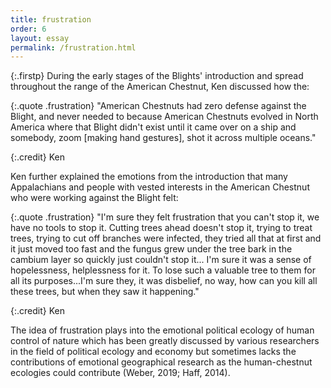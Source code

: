 ```yaml
---
title: frustration
order: 6
layout: essay
permalink: /frustration.html
---
```

{:.firstp} 
During the early stages of the Blights' introduction and spread throughout the range of the American Chestnut, Ken discussed how the:

{:.quote .frustration}
"American Chestnuts had zero defense against the Blight, and never needed to because American Chestnuts evolved in North America where that Blight didn't exist until it came over on a ship and somebody, zoom [making hand gestures], shot it across multiple oceans." 

{:.credit} 
Ken

Ken further explained the emotions from the introduction that many Appalachians and people with vested interests in the American Chestnut who were working against the Blight felt:

{:.quote .frustration}
"I'm sure they felt frustration that you can't stop it, we have no tools to stop it. Cutting trees ahead doesn't stop it, trying to treat trees, trying to cut off branches were infected, they tried all that at first and it just moved too fast and the fungus grew under the tree bark in the cambium layer so quickly just couldn't stop it... I'm sure it was a sense of hopelessness, helplessness for it. To lose such a valuable tree to them for all its purposes...I'm sure they, it was disbelief, no way, how can you kill all these trees, but when they saw it happening." 

{:.credit} 
Ken

The idea of frustration plays into the emotional political ecology of human control of nature which has been greatly discussed by various researchers in the field of political ecology and economy but sometimes lacks the contributions of emotional geographical research as the human-chestnut ecologies could contribute (Weber, 2019; Haff, 2014).
